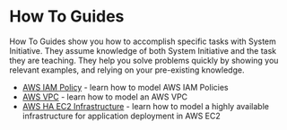 # How To Guides

How To Guides show you how to accomplish specific tasks with System Initiative. They assume knowledge of both System Initiative and the task they are teaching. They help you solve problems quickly by showing you relevant examples, and relying on your pre-existing knowledge.

- [AWS IAM Policy](./aws-iam) - learn how to model AWS IAM Policies
- [AWS VPC](./aws-vpc) - learn how to model an AWS VPC
- [AWS HA EC2 Infrastructure](./aws-ha-ec2) - learn how to model a highly available infrastructure for application deployment in AWS EC2
